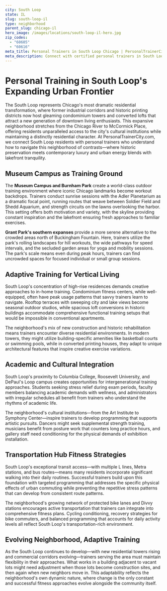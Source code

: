 ```yaml
---
city: South Loop
state: IL
slug: south-loop-il
type: neighborhood
parent_slug: chicago-il
hero_image: /images/locations/south-loop-il-hero.jpg
zip_codes:
  - "60605"
  - "60616"
meta_title: Personal Trainers in South Loop Chicago | PersonalTrainerCity.com
meta_description: Connect with certified personal trainers in South Loop. Find fitness coaches for new condos, Museum Campus access, and Near South Side workouts in Chicago's growing downtown neighborhood.
---
```


# Personal Training in South Loop's Expanding Urban Frontier

The South Loop represents Chicago's most dramatic residential transformation, where former industrial corridors and historic printing districts now host gleaming condominium towers and converted lofts that attract a new generation of downtown living enthusiasts. This expansive neighborhood stretches from the Chicago River to McCormick Place, offering residents unparalleled access to the city's cultural institutions while maintaining a distinctly residential character. At PersonalTrainerCity.com, we connect South Loop residents with personal trainers who understand how to navigate this neighborhood of contrasts—where historic preservation meets contemporary luxury and urban energy blends with lakefront tranquility.

## Museum Campus as Training Ground

The **Museum Campus and Burnham Park** create a world-class outdoor training environment where iconic Chicago landmarks become workout backdrops. Trainers conduct sunrise sessions with the Adler Planetarium as a dramatic focal point, running routes that weave between Soldier Field and Shedd Aquarium, and strength circuits on the lawns overlooking the harbor. This setting offers both motivation and variety, with the skyline providing constant inspiration and the lakefront ensuring fresh approaches to familiar exercises.

**Grant Park's southern expanses** provide a more serene alternative to the crowded areas north of Buckingham Fountain. Here, trainers utilize the park's rolling landscapes for hill workouts, the wide pathways for speed intervals, and the secluded garden areas for yoga and mobility sessions. The park's scale means even during peak hours, trainers can find uncrowded spaces for focused individual or small group sessions.

## Adaptive Training for Vertical Living

South Loop's concentration of high-rise residences demands creative approaches to in-home training. Condominium fitness centers, while well-equipped, often have peak usage patterns that savvy trainers learn to navigate. Rooftop terraces with sweeping city and lake views become seasonal outdoor studios, while spacious loft conversions in historic buildings accommodate comprehensive functional training setups that would be impossible in conventional apartments.

The neighborhood's mix of new construction and historic rehabilitation means trainers encounter diverse residential environments. In modern towers, they might utilize building-specific amenities like basketball courts or swimming pools, while in converted printing houses, they adapt to unique architectural features that inspire creative exercise variations.

## Academic and Cultural Integration

South Loop's proximity to Columbia College, Roosevelt University, and DePaul's Loop campus creates opportunities for intergenerational training approaches. Students seeking stress relief during exam periods, faculty members balancing academic demands with wellness, and administrators with irregular schedules all benefit from trainers who understand the rhythms of academic life.

The neighborhood's cultural institutions—from the Art Institute to Symphony Center—inspire trainers to develop programming that supports artistic pursuits. Dancers might seek supplemental strength training, musicians benefit from posture work that counters long practice hours, and gallery staff need conditioning for the physical demands of exhibition installation.

## Transportation Hub Fitness Strategies

South Loop's exceptional transit access—with multiple L lines, Metra stations, and bus routes—means many residents incorporate significant walking into their daily routines. Successful trainers build upon this foundation with targeted programming that addresses the specific physical effects of urban commuting while preventing the repetitive stress patterns that can develop from consistent route patterns.

The neighborhood's growing network of protected bike lanes and Divvy stations encourages active transportation that trainers can integrate into comprehensive fitness plans. Cycling conditioning, recovery strategies for bike commuters, and balanced programming that accounts for daily activity levels all reflect South Loop's transportation-rich environment.

## Evolving Neighborhood, Adaptive Training

As the South Loop continues to develop—with new residential towers rising and commercial corridors evolving—trainers serving the area must maintain flexibility in their approaches. What works in a building adjacent to vacant lots might need adjustment when those lots become construction sites, and then again when new neighbors move in. This adaptability reflects the neighborhood's own dynamic nature, where change is the only constant and successful fitness approaches evolve alongside the community itself.